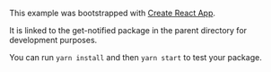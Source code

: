 This example was bootstrapped with [Create React App](https://github.com/facebook/create-react-app).

It is linked to the get-notified package in the parent directory for development purposes.

You can run `yarn install` and then `yarn start` to test your package.
